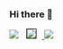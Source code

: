 ### Hi there 👋
<a href="https://www.notion.so/e4fafd76b5b942559cdd2d12f424ac5a" target="_blank"><img src="https://img.shields.io/badge/Notion-333333?style=flat-square&logo=Notion&logoColor=White"/></a>
<a href="https://www.instagram.com/sseung__su._/">
    <img 
        src="http://img.shields.io/badge/-Instagram-Black?style=flat&logo=Instagram&link=https://www.instagram.com/sseung__su._/"
        style="height : auto; margin-left : 10px; margin-right : 10px; border : solid black 1px;"/>
</a>
<a href="https://mail.google.com/mail/u/0/#inbox" target="_blank"><img src="https://img.shields.io/badge/h2sorginal@gmail.com-EA4335?style=flat-square&logo=maildotcom&logoColor=White"/></a>

<!--
**KKaeBu/KKaeBu** is a ✨ _special_ ✨ repository because its `README.md` (this file) appears on your GitHub profile.

Here are some ideas to get you started:

- 🔭 I’m currently working on ...
- 🌱 I’m currently learning ...
- 👯 I’m looking to collaborate on ...
- 🤔 I’m looking for help with ...
- 💬 Ask me about ...
- 📫 How to reach me: ...
- 😄 Pronouns: ...
- ⚡ Fun fact: ...
-->
